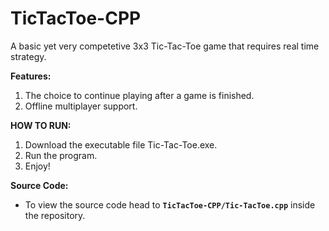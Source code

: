 # TicTacToe-CPP

A basic yet very competetive 3x3 Tic-Tac-Toe game that requires real time strategy.

**Features:**
1. The choice to continue playing after a game is finished.
2. Offline multiplayer support.

**HOW TO RUN:**
1. Download the executable file Tic-Tac-Toe.exe.
2. Run the program.
3. Enjoy!

**Source Code:**
- To view the source code head to **`TicTacToe-CPP/Tic-TacToe.cpp`** inside the repository.
